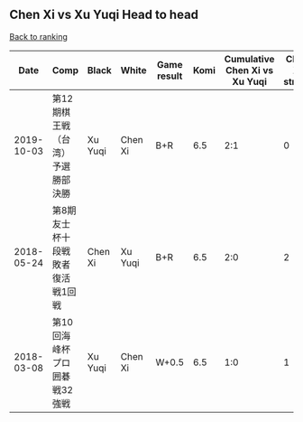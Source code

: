 ## Chen Xi vs Xu Yuqi Head to head

[Back to ranking](../../index.md)




| **Date** | **Comp** | **Black** | **White** | **Game result** | **Komi** | **Cumulative Chen Xi vs Xu Yuqi** | **Chen Xi streak** | **Xu Yuqi streak** | 
| --- | --- | --- | --- | --- | --- | --- | --- | --- |
| 2019-10-03 | 第12期棋王戦（台湾）予選勝部決勝 | Xu Yuqi | Chen Xi | B+R | 6.5 | 2:1 | 0 | 1 | 
| 2018-05-24 | 第8期友士杯十段戦敗者復活戦1回戦 | Chen Xi | Xu Yuqi | B+R | 6.5 | 2:0 | 2 | 0 | 
| 2018-03-08 | 第10回海峰杯プロ囲碁戦32強戦 | Xu Yuqi | Chen Xi | W+0.5 | 6.5 | 1:0 | 1 | 0 |




